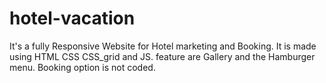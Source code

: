 # hotel-vacation
It's a fully Responsive Website for Hotel marketing and Booking.
It is made using HTML CSS CSS_grid and JS.
feature are Gallery and the Hamburger menu.
Booking option is not coded.
